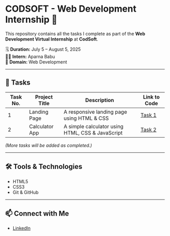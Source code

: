 # CODSOFT - Web Development Internship 🚀

This repository contains all the tasks I complete as part of the **Web Development Virtual Internship** at **CodSoft**.

🗓️ **Duration:** July 5 – August 5, 2025  
👩‍💻 **Intern:** Aparna Babu  
📁 **Domain:** Web Development

---

## 📌 Tasks

| Task No. | Project Title     | Description                                   | Link to Code |
|----------|-------------------|-----------------------------------------------|--------------|
| 1        | Landing Page      | A responsive landing page using HTML & CSS    | [Task 1](https://github.com/YOUR_USERNAME/CODSOFT/tree/main/Task1_LandingPage) |
| 2        | Calculator App    | A simple calculator using HTML, CSS & JavaScript | [Task 2](https://github.com/YOUR_USERNAME/CODSOFT/tree/main/Task2_Calculator) |

_(More tasks will be added as completed.)_

---

## 🛠️ Tools & Technologies
- HTML5
- CSS3
- Git & GitHub

---

## 📫 Connect with Me
- [LinkedIn](https://www.linkedin.com/in/aparna-babu-2192a828a)


